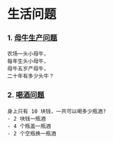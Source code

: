 # 生活问题

### 1.  [母牛生产问题](code/ComputeCow.java)
```
农场一头小母牛，
每年生头小母牛，
母牛五岁产母牛，
二十年有多少头牛？
```

### 2.  [喝酒问题](code/ComputeDrink.java)
```
身上只有 10 块钱，一共可以喝多少瓶酒?
- 2 块钱一瓶酒
- 4 个瓶盖一瓶酒
- 2 个空瓶换一瓶酒
```

